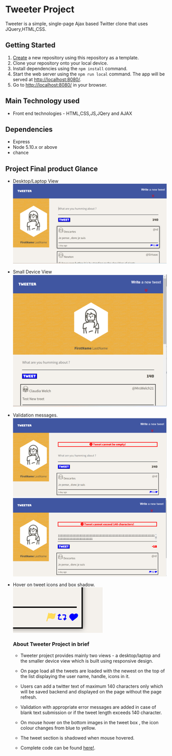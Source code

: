 # Tweeter Project

Tweeter is a simple, single-page Ajax based Twitter clone that uses JQuery,HTML,CSS.

## Getting Started

1. [Create](https://docs.github.com/en/repositories/creating-and-managing-repositories/creating-a-repository-from-a-template) a new repository using this repository as a template.
2. Clone your repository onto your local device.
3. Install dependencies using the `npm install` command.
4. Start the web server using the `npm run local` command. The app will be served at <http://localhost:8080/>.
5. Go to <http://localhost:8080/> in your browser.

## Main Technology used

- Front end technologies - HTML,CSS,JS,JQery and AJAX

## Dependencies

- Express
- Node 5.10.x or above
- chance

## Project Final product Glance

- Desktop/Laptop View <br>
  !["Desktop/Laptop View"](https://github.com/ashwinihegde28/tweeterProject/blob/master/docs/images/desktopView.png)
  <br>
- Small Device View <br>
  !["Small Device View"](https://github.com/ashwinihegde28/tweeterProject/blob/master/docs/images/mobileView.png)
  <br>
- Validation messages.<br>
  !["Error messages1"](https://github.com/ashwinihegde28/tweeterProject/blob/master/docs/images/errorMsg1.png)
  <br>
  !["Error messages1"](https://github.com/ashwinihegde28/tweeterProject/blob/master/docs/images/errorMsg2.png)<br>
- Hover on tweet icons and box shadow.<br>
  !["Icons Hover"](https://github.com/ashwinihegde28/tweeterProject/blob/master/docs/images/iconHover.png)
  <br>

  ### About Tweeter Project in brief

  - Tweeter project provides mainly two views - a desktop/laptop and the smaller device view which is built using responsive design.

  - On page load all the tweets are loaded with the newest on the top of the list displaying the user name, handle, icons in it.

  - Users can add a twitter text of maximum 140 characters only which will be saved backend and displayed on the page without the page refresh.

  - Validation with appropriate error messages are added in case of blank text submission or if the tweet length exceeds 140 character.

  - On mouse hover on the bottom images in the tweet box , the icon colour changes from blue to yellow.

  - The tweet section is shadowed when mouse hovered.

  - Complete code can be found [here!](https://github.com/ashwinihegde28/tweeterProject).
